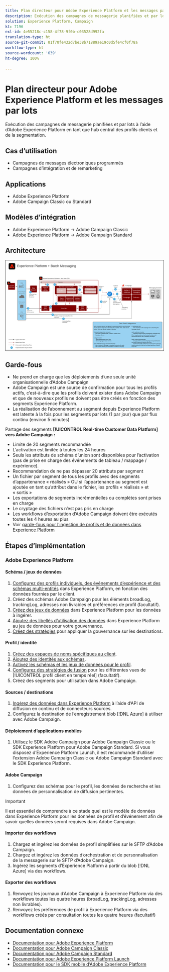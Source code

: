 ```yaml
---
title: Plan directeur pour Adobe Experience Platform et les messages par lots
description: Exécution des campagnes de messagerie planifiées et par lots à l’aide d’Adobe Experience Platform en tant que hub central des profils clients et de la segmentation.
solution: Experience Platform, Campaign
kt: 7196
exl-id: 4e55218c-c158-4f78-9f0b-c03528d992fa
translation-type: ht
source-git-commit: 01f70fe432d7be38b71889ae19c0d5fe4cf0f78a
workflow-type: ht
source-wordcount: '639'
ht-degree: 100%

---
```


# Plan directeur pour Adobe Experience Platform et les messages par lots

Exécution des campagnes de messagerie planifiées et par lots à l’aide d’Adobe Experience Platform en tant que hub central des profils clients et de la segmentation.

## Cas d’utilisation

* Campagnes de messages électroniques programmés
* Campagnes d’intégration et de remarketing

## Applications

* Adobe Experience Platform
* Adobe Campaign Classic ou Standard

## Modèles d’intégration

* Adobe Experience Platform → Adobe Campaign Classic
* Adobe Experience Platform → Adobe Campaign Standard

## Architecture

<img src="assets/aepbatch.svg" alt="Architecture de référence pour la messagerie par lots et plan directeur d’Adobe Experience Platform" style="border:1px solid #4a4a4a" />

## Garde-fous

* Ne prend en charge que les déploiements d’une seule unité organisationnelle d’Adobe Campaign
* Adobe Campaign est une source de confirmation pour tous les profils actifs, c’est-à-dire que les profils doivent exister dans Adobe Campaign et que de nouveaux profils ne doivent pas être créés en fonction des segments Experience Platform.
* La réalisation de l’abonnement au segment depuis Experience Platform est latente à la fois pour les segments par lots (1 par jour) que par flux continu (environ 5 minutes)

Partage des segments **[!UICONTROL Real-time Customer Data Platform] vers Adobe Campaign :**

* Limite de 20 segments recommandée
* L’activation est limitée à toutes les 24 heures
* Seuls les attributs de schéma d’union sont disponibles pour l’activation (pas de prise en charge des événements de tableau / mappage / expérience).
* Recommandation de ne pas dépasser 20 attributs par segment
* Un fichier par segment de tous les profils avec des segments d’appartenance « réalisés » OU si l’appartenance au segment est ajoutée en tant qu’attribut dans le fichier, les profils « réalisés » et « sortis »
* Les exportations de segments incrémentielles ou complètes sont prises en charge
* Le cryptage des fichiers n’est pas pris en charge
* Les workflows d’exportation d’Adobe Campaign doivent être exécutés toutes les 4 heures au plus
* Voir [garde-fous pour l’ingestion de profils et de données dans Experience Platform](https://experienceleague.adobe.com/docs/experience-platform/profile/guardrails.html?lang=fr)

## Étapes d’implémentation

### Adobe Experience Platform

#### Schéma / jeux de données

1. [Configurez des profils individuels, des événements d’expérience et des schémas multi-entités](https://experienceleague.adobe.com/docs/platform-learn/tutorials/schemas/create-a-schema.html?lang=fr) dans Experience Platform, en fonction des données fournies par le client.
1. Créez des schémas Adobe Campaign pour les éléments broadLog, trackingLog, adresses non livrables et préférences de profil (facultatif).
1. [Créez des jeux de données](https://experienceleague.adobe.com/docs/platform-learn/tutorials/data-ingestion/create-datasets-and-ingest-data.html?lang=fr) dans Experience Platform pour les données à ingérer.
1. [Ajoutez des libellés d’utilisation des données](https://experienceleague.adobe.com/docs/platform-learn/tutorials/data-governance/classify-data-using-governance-labels.html?lang=fr) dans Experience Platform au jeu de données pour votre gouvernance.
1. [Créez des stratégies](https://experienceleague.adobe.com/docs/platform-learn/tutorials/data-governance/create-data-usage-policies.html?lang=fr) pour appliquer la gouvernance sur les destinations.

#### Profil / identité

1. [Créez des espaces de noms spécifiques au client](https://experienceleague.adobe.com/docs/platform-learn/tutorials/identities/label-ingest-and-verify-identity-data.html?lang=fr).
1. [Ajoutez des identités aux schémas](https://experienceleague.adobe.com/docs/platform-learn/tutorials/identities/label-ingest-and-verify-identity-data.html?lang=fr).
1. [Activez les schémas et les jeux de données pour le profil](https://experienceleague.adobe.com/docs/platform-learn/tutorials/profiles/bring-data-into-the-real-time-customer-profile.html?lang=fr).
1. [Configurez des stratégies de fusion](https://experienceleague.adobe.com/docs/platform-learn/tutorials/profiles/create-merge-policies.html?lang=fr) pour les différentes vues de [!UICONTROL profil client en temps réel] (facultatif).
1. Créez des segments pour utilisation dans Adobe Campaign.

#### Sources / destinations

1. [Ingérez des données dans Experience Platform](https://experienceleague.adobe.com/?recommended=ExperiencePlatform-D-1-2020.1.dataingestion&amp;lang=fr) à l’aide d’API de diffusion en continu et de connecteurs sources.
1. Configurez la destination de l’enregistrement blob [!DNL Azure] à utiliser avec Adobe Campaign.

#### Déploiement d’applications mobiles

1. Utilisez le SDK Adobe Campaign pour Adobe Campaign Classic ou le SDK Experience Platform pour Adobe Campaign Standard. Si vous disposez d’Experience Platform Launch, il est recommandé d’utiliser l’extension Adobe Campaign Classic ou Adobe Campaign Standard avec le SDK Experience Platform.

#### Adobe Campaign

1. Configurez des schémas pour le profil, les données de recherche et les données de personnalisation de diffusion pertinentes.

>[!IMPORTANT]
>
>Il est essentiel de comprendre à ce stade quel est le modèle de données dans Experience Platform pour les données de profil et d’événement afin de savoir quelles données seront requises dans Adobe Campaign.

#### Importer des workflows

1. Chargez et ingérez les données de profil simplifiées sur le SFTP d’Adobe Campaign.
1. Chargez et ingérez les données d’orchestration et de personnalisation de la messagerie sur le SFTP d’Adobe Campaign.
1. Ingérez les segments d’Experience Platform à partir du blob [!DNL Azure] via des workflows.

#### Exporter des workflows

1. Renvoyez les journaux d’Adobe Campaign à Experience Platform via des workflows toutes les quatre heures (broadLog, trackingLog, adresses non livrables).
1. Renvoyez les préférences de profil à Experience Platform via des workflows créés par consultation toutes les quatre heures (facultatif)


## Documentation connexe

* [Documentation pour Adobe Experience Platform](https://experienceleague.adobe.com/docs/experience-platform.html?lang=fr)
* [Documentation pour Adobe Campaign Classic](https://experienceleague.adobe.com/docs/campaign-classic.html?lang=fr)
* [Documentation pour Adobe Campaign Standard](https://experienceleague.adobe.com/docs/campaign-standard.html?lang=fr)
* [Documentation pour Adobe Experience Platform Launch](https://experienceleague.adobe.com/docs/launch.html?lang=fr)
* [Documentation pour le SDK mobile d’Adobe Experience Platform](https://experienceleague.adobe.com/docs/mobile.html?lang=fr)
